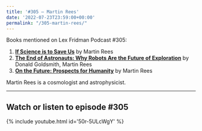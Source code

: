 ```yaml
---
title: '#305 – Martin Rees'
date: '2022-07-23T23:59:00+00:00'
permalink: "/305-martin-rees/"
---
```


Books mentioned on Lex Fridman Podcast #305:

1. <b><a href="https://amzn.to/3AqLWrf" target="_blank" rel="sponsored noopener noreferrer">If Science is to Save Us</a></b> by Martin Rees
2. <b><a href="https://amzn.to/3Og1YtK" target="_blank" rel="sponsored noopener noreferrer">The End of Astronauts: Why Robots Are the Future of Exploration</a></b> by Donald Goldsmith, Martin Rees
3. <b><a href="https://amzn.to/3Em4s5d" target="_blank" rel="sponsored noopener noreferrer">On the Future: Prospects for Humanity</a></b> by Martin Rees

Martin Rees is a cosmologist and astrophysicist.

- - - - - -

## Watch or listen to episode #305

{% include youtube.html id='50r-5ULcWgY' %}